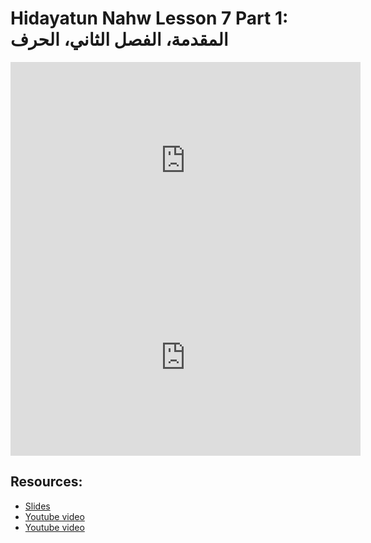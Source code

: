 # Hidayatun Nahw Lesson 7 Part 1: المقدمة، الفصل الثاني، الحرف

<iframe width="560" height="315" src="https://www.youtube-nocookie.com/embed/_WF_H5aUdnU?start=0" frameborder="0" allow="accelerometer; autoplay; encrypted-media; gyroscope; picture-in-picture" allowfullscreen="allowfullscreen"></iframe><BR>

<iframe width="560" height="315" src="https://www.youtube-nocookie.com/embed/ffxyEs6V8_8?start=0" frameborder="0" allow="accelerometer; autoplay; encrypted-media; gyroscope; picture-in-picture" allowfullscreen="allowfullscreen"></iframe><BR>



## Resources:
- [Slides](https://github.com/arshare/resources_balagha_pdfs)
- [Youtube video](https://www.youtube.com/watch?v=_WF_H5aUdnU&list=PLzn0qdi6JpdtdAyaM2yvvY1Yk9i4EpLHD&index=13)
- [Youtube video](https://www.youtube.com/watch?v=ffxyEs6V8_8&list=PLzn0qdi6JpdtdAyaM2yvvY1Yk9i4EpLHD&index=14)
